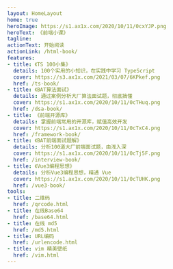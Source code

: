 ```yaml
---
layout: HomeLayout
home: true
heroImage: https://s1.ax1x.com/2020/10/11/0cxYJP.png
heroText: 《前端小课》
tagline: 
actionText: 开始阅读
actionLink: /html-book/
features:
- title: 《TS 100小集》
  details: 100个实用的小知识，在实践中学习 TypeScript
  cover: https://s3.ax1x.com/2021/03/07/6KPkef.png
  href: /ts-book/
- title: 《BAT算法面试》
  details: 通过案例分析大厂算法面试题，彻底搞懂
  cover: https://s1.ax1x.com/2020/10/11/0cTHuq.png
  href: /dsa-book/
- title: 《前端开源库》
  details: 掌握前端常用的开源库，赋值高效开发
  cover: https://s1.ax1x.com/2020/10/11/0cTxC4.png
  href: /framework-book/
- title: 《BAT前端面试题解》
  details: 分析100道大厂前端面试题，由浅入深
  cover: https://s1.ax1x.com/2020/10/11/0cTj5F.png
  href: /interview-book/
- title: 《Vue3编程思想》
  details: 分析Vue3编程思想，精通 Vue
  cover: https://s1.ax1x.com/2020/10/11/0cTUHK.png
  href: /vue3-book/
tools:
- title: 二维码
  href: /qrcode.html
- title: 在线Base64
  href: /base64.html
- title: 在线 md5
  href: /md5.html
- title: URL编码
  href: /urlencode.html
- title: vim 精美壁纸
  href: /vim.html
---
```


